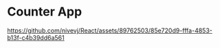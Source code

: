 # Counter App

https://github.com/nivevj/React/assets/89762503/85e720d9-fffa-4853-b13f-c4b39dd6a561

